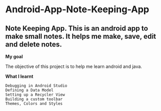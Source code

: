 # Android-App-Note-Keeping-App
## Note Keeping App. This is an android app to make small notes. It helps me make, save, edit and delete notes.

**My goal**

The objective of this project is to help me learn android and java.

**What I learnt**

    Debugging in Android Studio
    Defining a Data Model
    Setting up a Recycler View
    Building a custom toolbar
    Themes, Colors and Styles
